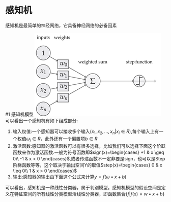 感知机
===
感知机是最简单的神经网络，它具备神经网络的必备因素

#1 感知机模型
![images](images/05.png)
可以看出一个感知机有如下组成部分:
1. 输入权值:一个感知器可以接收多个输入$(x_1,x_2,...,x_n | x_i \in R)$,每个输入上有一个权值$\omega_i \in R$，此外还有一个偏置项$b \in R$
2. 激活函数:感知器的激活函数可以有很多选择，比如我们可以选择下面这个阶跃函数来作为激活函数.一般为符号函数即$sign(x)=\begin{cases}
+1 & x \geq 0\\
-1 & x < 0
\end{cases}$,或者传递函数不一定非要是sign，也可以是Step阶梯函数等等，这个取决于输出空间Y的取值$step(x)=\begin{cases}
0 & x \leq 0\\
1 & x > 0
\end{cases}$
3. 输出:感知器的输出由下面这个公式来计算$y=f(\omega \bullet x + b)$

可以看出，感知机是一种线性分类器，属于判别模型。感知机模型的假设空间是定义在特征空间的所有线性分类模型活线性分类器，即函数集合$\{f|f(x)=w \bullet x + b\}$